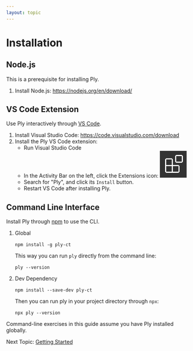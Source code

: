 ```yaml
---
layout: topic
---
```

# Installation

## Node.js
This is a prerequisite for installing Ply.
1. Install Node.js:
   <https://nodejs.org/en/download/>

## VS Code Extension
Use Ply interactively through [VS Code](https://code.visualstudio.com/).
1. Install Visual Studio Code:
   <https://code.visualstudio.com/download>
1. Install the Ply VS Code extension:
   - Run Visual Studio Code
   - In the Activity Bar on the left, click the Extensions icon: 
     <img src="../img/extensions.png" alt="Extensions Icon" class="icon-img">
   - Search for "Ply", and click its `Install` button.
   - Restart VS Code after installing Ply.

## Command Line Interface
Install Ply through [npm](https://www.npmjs.com/package/ply-ct) to use the CLI.
1. Global
   ```
   npm install -g ply-ct
   ```
   This way you can run `ply` directly from the command line:
   ```
   ply --version
   ```
1. Dev Dependency
   ```
   npm install --save-dev ply-ct
   ```
   Then you can run ply in your project directory through `npx`:
   ```
   npx ply --version
   ```
Command-line exercises in this guide assume you have Ply installed globally.

Next Topic: [Getting Started](intro)